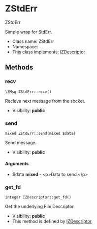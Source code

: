 ZStdErr
===============

ZStdErr

Simple wrap for StdErr.


* Class name: ZStdErr
* Namespace: 
* This class implements: [IZDescriptor](IZDescriptor.md)






Methods
-------


### recv

    \ZMsg ZStdErr::recv()

Recieve next message from the socket.



* Visibility: **public**




### send

    mixed ZStdErr::send(mixed $data)

Send message.



* Visibility: **public**


#### Arguments
* $data **mixed** - &lt;p&gt;Data to send.&lt;/p&gt;



### get_fd

    integer IZDescriptor::get_fd()

Get the underlying File Descriptor.



* Visibility: **public**
* This method is defined by [IZDescriptor](IZDescriptor.md)



